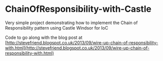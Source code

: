 ChainOfResponsibility-with-Castle
=================================

Very simple project demonstrating how to implement the Chain of Responsibility pattern using Castle Windsor for IoC

Code to go along with the blog post at [http://stevefriend.blogspot.co.uk/2013/09/wire-up-chain-of-responsibility-with.html](http://stevefriend.blogspot.co.uk/2013/09/wire-up-chain-of-responsibility-with.html)
